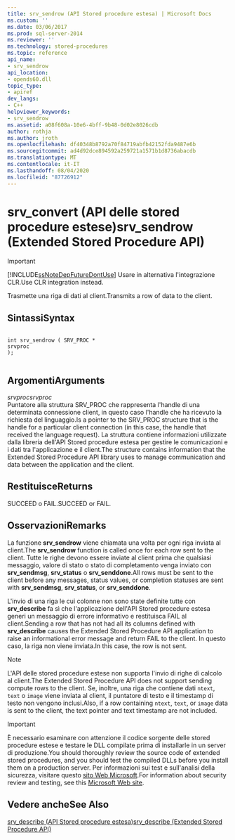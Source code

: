 ```yaml
---
title: srv_sendrow (API Stored procedure estesa) | Microsoft Docs
ms.custom: ''
ms.date: 03/06/2017
ms.prod: sql-server-2014
ms.reviewer: ''
ms.technology: stored-procedures
ms.topic: reference
api_name:
- srv_sendrow
api_location:
- opends60.dll
topic_type:
- apiref
dev_langs:
- C++
helpviewer_keywords:
- srv_sendrow
ms.assetid: a08f608a-10e6-4bff-9b48-0d02e8026cdb
author: rothja
ms.author: jroth
ms.openlocfilehash: df40348b8792a70f84719abfb42152fda9487e6b
ms.sourcegitcommit: ad4d92dce894592a259721a1571b1d8736abacdb
ms.translationtype: MT
ms.contentlocale: it-IT
ms.lasthandoff: 08/04/2020
ms.locfileid: "87726912"
---
```

# <a name="srv_sendrow-extended-stored-procedure-api"></a><span data-ttu-id="3c0b9-102">srv_convert (API delle stored procedure estese)</span><span class="sxs-lookup"><span data-stu-id="3c0b9-102">srv_sendrow (Extended Stored Procedure API)</span></span>
    
> [!IMPORTANT]  
>  [!INCLUDE[ssNoteDepFutureDontUse](../../includes/ssnotedepfuturedontuse-md.md)] <span data-ttu-id="3c0b9-103">Usare in alternativa l'integrazione CLR.</span><span class="sxs-lookup"><span data-stu-id="3c0b9-103">Use CLR integration instead.</span></span>  
  
 <span data-ttu-id="3c0b9-104">Trasmette una riga di dati al client.</span><span class="sxs-lookup"><span data-stu-id="3c0b9-104">Transmits a row of data to the client.</span></span>  
  
## <a name="syntax"></a><span data-ttu-id="3c0b9-105">Sintassi</span><span class="sxs-lookup"><span data-stu-id="3c0b9-105">Syntax</span></span>  
  
```  
  
int srv_sendrow ( SRV_PROC *  
srvproc   
);  
  
```  
  
## <a name="arguments"></a><span data-ttu-id="3c0b9-106">Argomenti</span><span class="sxs-lookup"><span data-stu-id="3c0b9-106">Arguments</span></span>  
 <span data-ttu-id="3c0b9-107">*srvproc*</span><span class="sxs-lookup"><span data-stu-id="3c0b9-107">*srvproc*</span></span>  
 <span data-ttu-id="3c0b9-108">Puntatore alla struttura SRV_PROC che rappresenta l'handle di una determinata connessione client, in questo caso l'handle che ha ricevuto la richiesta del linguaggio.</span><span class="sxs-lookup"><span data-stu-id="3c0b9-108">Is a pointer to the SRV_PROC structure that is the handle for a particular client connection (in this case, the handle that received the language request).</span></span> <span data-ttu-id="3c0b9-109">La struttura contiene informazioni utilizzate dalla libreria dell'API Stored procedure estesa per gestire le comunicazioni e i dati tra l'applicazione e il client.</span><span class="sxs-lookup"><span data-stu-id="3c0b9-109">The structure contains information that the Extended Stored Procedure API library uses to manage communication and data between the application and the client.</span></span>  
  
## <a name="returns"></a><span data-ttu-id="3c0b9-110">Restituisce</span><span class="sxs-lookup"><span data-stu-id="3c0b9-110">Returns</span></span>  
 <span data-ttu-id="3c0b9-111">SUCCEED o FAIL.</span><span class="sxs-lookup"><span data-stu-id="3c0b9-111">SUCCEED or FAIL.</span></span>  
  
## <a name="remarks"></a><span data-ttu-id="3c0b9-112">Osservazioni</span><span class="sxs-lookup"><span data-stu-id="3c0b9-112">Remarks</span></span>  
 <span data-ttu-id="3c0b9-113">La funzione **srv_sendrow** viene chiamata una volta per ogni riga inviata al client.</span><span class="sxs-lookup"><span data-stu-id="3c0b9-113">The **srv_sendrow** function is called once for each row sent to the client.</span></span> <span data-ttu-id="3c0b9-114">Tutte le righe devono essere inviate al client prima che qualsiasi messaggio, valore di stato o stato di completamento venga inviato con **srv_sendmsg**, **srv_status** o **srv_senddone**.</span><span class="sxs-lookup"><span data-stu-id="3c0b9-114">All rows must be sent to the client before any messages, status values, or completion statuses are sent with **srv_sendmsg**, **srv_status**, or **srv_senddone**.</span></span>  
  
 <span data-ttu-id="3c0b9-115">L'invio di una riga le cui colonne non sono state definite tutte con **srv_describe** fa sì che l'applicazione dell'API Stored procedure estesa generi un messaggio di errore informativo e restituisca FAIL al client.</span><span class="sxs-lookup"><span data-stu-id="3c0b9-115">Sending a row that has not had all its columns defined with **srv_describe** causes the Extended Stored Procedure API application to raise an informational error message and return FAIL to the client.</span></span> <span data-ttu-id="3c0b9-116">In questo caso, la riga non viene inviata.</span><span class="sxs-lookup"><span data-stu-id="3c0b9-116">In this case, the row is not sent.</span></span>  
  
> [!NOTE]  
>  <span data-ttu-id="3c0b9-117">L'API delle stored procedure estese non supporta l'invio di righe di calcolo al client.</span><span class="sxs-lookup"><span data-stu-id="3c0b9-117">The Extended Stored Procedure API does not support sending compute rows to the client.</span></span> <span data-ttu-id="3c0b9-118">Se, inoltre, una riga che contiene dati `ntext`, `text` o `image` viene inviata al client, il puntatore di testo e il timestamp di testo non vengono inclusi.</span><span class="sxs-lookup"><span data-stu-id="3c0b9-118">Also, if a row containing `ntext`, `text`, or `image` data is sent to the client, the text pointer and text timestamp are not included.</span></span>  
  
> [!IMPORTANT]  
>  <span data-ttu-id="3c0b9-119">È necessario esaminare con attenzione il codice sorgente delle stored procedure estese e testare le DLL compilate prima di installarle in un server di produzione.</span><span class="sxs-lookup"><span data-stu-id="3c0b9-119">You should thoroughly review the source code of extended stored procedures, and you should test the compiled DLLs before you install them on a production server.</span></span> <span data-ttu-id="3c0b9-120">Per informazioni sui test e sull'analisi della sicurezza, visitare questo [sito Web Microsoft](https://go.microsoft.com/fwlink/?LinkID=54761&amp;clcid=0x409https://msdn.microsoft.com/security/).</span><span class="sxs-lookup"><span data-stu-id="3c0b9-120">For information about security review and testing, see this [Microsoft Web site](https://go.microsoft.com/fwlink/?LinkID=54761&amp;clcid=0x409https://msdn.microsoft.com/security/).</span></span>  
  
## <a name="see-also"></a><span data-ttu-id="3c0b9-121">Vedere anche</span><span class="sxs-lookup"><span data-stu-id="3c0b9-121">See Also</span></span>  
 [<span data-ttu-id="3c0b9-122">srv_describe &#40;API Stored procedure estesa&#41;</span><span class="sxs-lookup"><span data-stu-id="3c0b9-122">srv_describe &#40;Extended Stored Procedure API&#41;</span></span>](srv-describe-extended-stored-procedure-api.md)  
  
  
